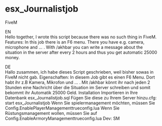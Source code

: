 # esx_Journalistjob
FiveM  

EN  
Hello together, I wrote this script because there was no such thing in FiveM. 
Features: 
In this job there is an F6 menu. There you have e.g. camera, microphone and ... . With /akhbar you can write a message about the situation in the server after every 2 hours and thus you get automatic 25000 money.  

DE  
Hallo zusammen, ich habe dieses Script geschrieben, weil bisher sowas in FiveM nicht gab. 
Eigenschaften: 
In diesem Job gibt es einen F6 Menu. Dort habt ihr z.B Kamera, Mikrofon und ... . Mit /akhbar könnt ihr nach jeden 2 Stunden eine Nachricht über die Situation im Server schreiben und somit bekommt ihr Automatik 25000 Geld.  Installation Importieren in Ihre Datenbank esx_Journalistjob.sql Fügen Sie diese zu Ihrem Server hinzu.cfg: start esx_Journalistjob Wenn Sie spielermanagement möchten, müssen Sie Config.EnablePlayerManagementtrueconfig.lua Wenn Sie Rüstungsmanagement wollen, müssen Sie auf Config.EnableArmoryManagementtrueconfig.lua  Dev: SM
